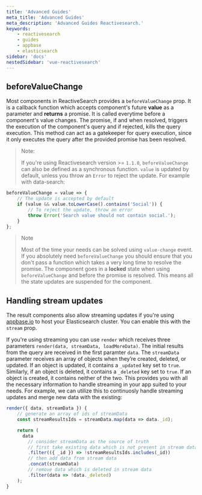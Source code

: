 ```yaml
---
title: 'Advanced Guides'
meta_title: 'Advanced Guides'
meta_description: 'Advanced Guides Reactivesearch.'
keywords:
    - reactivesearch
    - guides
    - appbase
    - elasticsearch
sidebar: 'docs'
nestedSidebar: 'vue-reactivesearch'
---
```


## beforeValueChange

Most components in ReactiveSearch provides a `beforeValueChange` prop. It is a callback function which accepts component's future **value** as a parameter and **returns** a promise. It is called everytime before a component's value changes. The promise, if and when resolved, triggers the execution of the component's query and if rejected, kills the query execution. This method can act as a gatekeeper for query execution, since it only executes the query after the provided promise has been resolved.

> Note:
>
> If you're using Reactivesearch version >= `1.1.0`, `beforeValueChange` can also be defined as a synchronous function. `value` is updated by default, unless you throw an `Error` to reject the update. For example with data-search:

```js
beforeValueChange = value => {
	// The update is accepted by default
	if (value && value.toLowerCase().contains('Social')) {
        // To reject the update, throw an error
        throw Error('Search value should not contain social.');
	}
};
```

> Note
>
> Most of the time your needs can be solved using `value-change` event. If you absolutely need `beforeValueChange` you should ensure that you don't pass a function which takes a very long time to resolve the promise. The component goes in a **locked** state when using `beforeValueChange` and before the promise is resolved. This means all the state updates are suspended for the component.

## Handling stream updates

The result components also allow streaming updates if you're using [appbase.io](https://appbase.io/) to host your Elasticsearch cluster. You can enable this with the `stream` prop.

If you're using streaming you can use `render` which receives three parameters `render(data, streamData, loadMoreData)`. The initial results from the query are received in the first paramter `data`. The `streamData` parameter receives an array of objects when they’re created, deleted, or updated. If an object is updated, it contains a `_updated` key set to `true`. Similarly, if an object is deleted, it contains a `_deleted` key set to `true`. If an object is created, it contains neither of the two. This provides you with all the necessary information to handle streaming in your app suited to your needs. For example, we can utilize this to continuosly handle streaming updates and merge new data with the existing:

```js
render({ data, streamData }) {
    // generate an array of ids of streamData
    const streamResultsIds = streamData.map(data => data._id);

    return (
      data
        // consider streamData as the source of truth
        // first take existing data which is not present in stream data
        .filter(({ _id }) => !streamResultsIds.includes(_id))
        // then add data from stream data
        .concat(streamData)
        // remove data which is deleted in stream data
        .filter(data => !data._deleted)
    );
}
```
